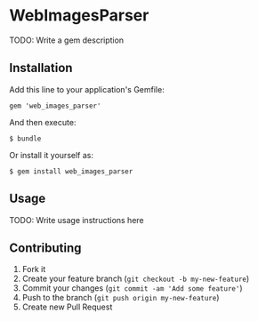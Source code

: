 # WebImagesParser

TODO: Write a gem description

## Installation

Add this line to your application's Gemfile:

    gem 'web_images_parser'

And then execute:

    $ bundle

Or install it yourself as:

    $ gem install web_images_parser

## Usage

TODO: Write usage instructions here

## Contributing

1. Fork it
2. Create your feature branch (`git checkout -b my-new-feature`)
3. Commit your changes (`git commit -am 'Add some feature'`)
4. Push to the branch (`git push origin my-new-feature`)
5. Create new Pull Request

